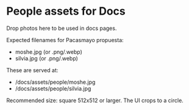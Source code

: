 # People assets for Docs

Drop photos here to be used in docs pages.

Expected filenames for Pacasmayo propuesta:
- moshe.jpg (or .png/.webp)
- silvia.jpg (or .png/.webp)

These are served at:
- /docs/assets/people/moshe.jpg
- /docs/assets/people/silvia.jpg

Recommended size: square 512x512 or larger. The UI crops to a circle.

